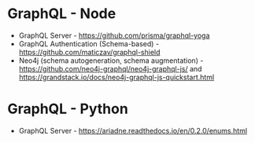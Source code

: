# GraphQL - Node
* GraphQL Server - https://github.com/prisma/graphql-yoga
* GraphQL Authentication (Schema-based) - https://github.com/maticzav/graphql-shield
* Neo4j (schema autogeneration, schema augmentation) - https://github.com/neo4j-graphql/neo4j-graphql-js/ and https://grandstack.io/docs/neo4j-graphql-js-quickstart.html

# GraphQL - Python
* GraphQL Server - https://ariadne.readthedocs.io/en/0.2.0/enums.html
